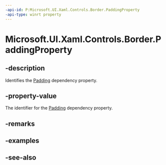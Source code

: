 ```yaml
---
-api-id: P:Microsoft.UI.Xaml.Controls.Border.PaddingProperty
-api-type: winrt property
---
```


<!-- Property syntax
public Windows.UI.Xaml.DependencyProperty PaddingProperty { get; }
-->

# Microsoft.UI.Xaml.Controls.Border.PaddingProperty

## -description
Identifies the [Padding](border_padding.md) dependency property.

## -property-value
The identifier for the [Padding](border_padding.md) dependency property.

## -remarks

## -examples

## -see-also
